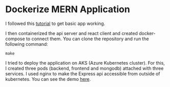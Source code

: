 # Dockerize MERN Application

I followed this [tutorial](https://medium.com/swlh/how-to-create-your-first-mern-mongodb-express-js-react-js-and-node-js-stack-7e8b20463e66) to get basic app working.

I then containerized the api server and react client and created docker-compose to connect them. You can clone the repository and run the following command:
```
make
```
I tried to deploy the application on AKS (Azure Kubernetes cluster). For this, I created three pods (backend, frontend and mongodb) attached with three services. I used nginx to make the Express api accessible from outside of kubernetes. You can see the demo [here](https://drive.google.com/file/d/1JLIibXXAJDI1RMO8rL-QgrRuA3qrX0S-/view?usp=sharing).
